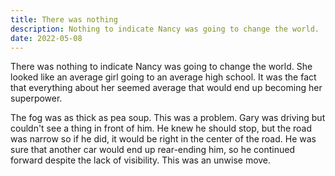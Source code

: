 ```yaml
---
title: There was nothing
description: Nothing to indicate Nancy was going to change the world.
date: 2022-05-08
---
```


There was nothing to indicate Nancy was going to change the world. She looked like an average girl going to an average high school. It was the fact that everything about her seemed average that would end up becoming her superpower.

The fog was as thick as pea soup. This was a problem. Gary was driving but couldn't see a thing in front of him. He knew he should stop, but the road was narrow so if he did, it would be right in the center of the road. He was sure that another car would end up rear-ending him, so he continued forward despite the lack of visibility. This was an unwise move.